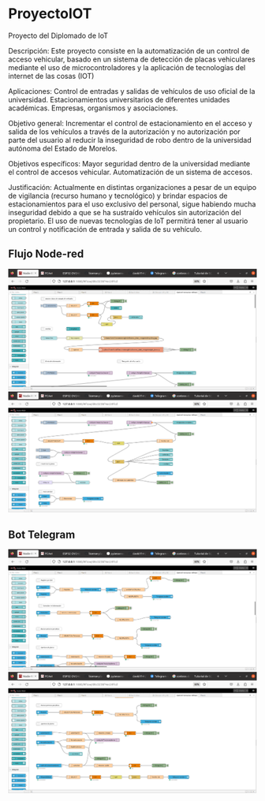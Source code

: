 # ProyectoIOT
Proyecto del Diplomado de IoT

Descripción:	Este proyecto consiste en la automatización de un control de acceso vehicular, basado en un sistema de detección de placas vehiculares mediante el uso de microcontroladores y la aplicación de tecnologías del internet de las cosas (IOT)

Aplicaciones:	Control de entradas y salidas de vehículos de uso oficial de la universidad. Estacionamientos universitarios de diferentes unidades académicas. Empresas, organismos y asociaciones.

Objetivo general:	Incrementar el control de estacionamiento en el acceso y salida de los vehículos a través de la autorización y no autorización por parte del usuario al reducir la inseguridad de robo dentro de la universidad autónoma del Estado de Morelos.

Objetivos específicos:	Mayor seguridad dentro de la universidad mediante el control de accesos vehicular.	Automatización de un sistema de accesos.

Justificación:	Actualmente en distintas organizaciones a pesar de un equipo de vigilancia (recurso humano y tecnológico) y brindar espacios de estacionamientos para el uso exclusivo del personal, sigue habiendo mucha inseguridad debido a que se ha sustraído vehículos sin autorización del propietario. El uso de nuevas tecnologías de IoT permitirá tener al usuario un control y notificación de entrada y salida de su vehículo.
## Flujo Node-red
<img src="./imagenes/Reconocimiento_placa.png">
<img src="./imagenes/Reconocimiento_placa2.png">



## Bot Telegram
<img src="./imagenes/BotTelegram.png">
<img src="./imagenes/BotTelegram2.png">

